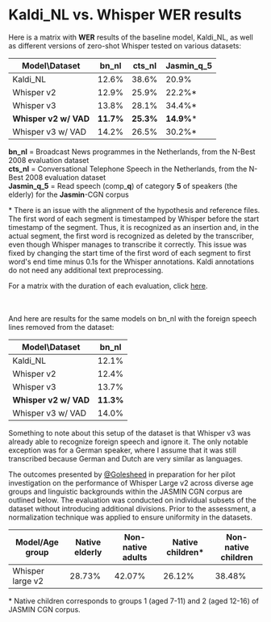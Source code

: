 <h1>Kaldi_NL vs. Whisper WER results</h1>

Here is a matrix with **WER** results of the baseline model, Kaldi_NL, as well as different versions of zero-shot Whisper tested on various datasets:

|Model\Dataset|bn_nl|cts_nl|Jasmin_q_5|
|---|---|---|---|
|Kaldi_NL|12.6%|38.6%|20.9%|
|Whisper v2|12.9%|25.9%|22.2%*|
|Whisper v3|13.8%|28.1%|34.4%*|
|**Whisper v2 w/ VAD**|**11.7%**|**25.3%**|**14.9%***|
|Whisper v3 w/ VAD|14.2%|26.5%|30.2%*|

**bn_nl** = Broadcast News programmes in the Netherlands, from the N-Best 2008 evaluation dataset<br>
**cts_nl** = Conversational Telephone Speech in the Netherlands, from the N-Best 2008 evaluation dataset<br>
**Jasmin_q_5** = Read speech (comp_**q**) of category **5** of speakers (the elderly) for the **Jasmin**-CGN corpus

\* There is an issue with the alignment of the hypothesis and reference files. The first word of each segment is timestamped by Whisper before the start timestamp of the segment. Thus, it is recognized as an insertion and, in the actual segment, the first word is recognized as deleted by the transcriber, even though Whisper manages to transcribe it correctly. This issue was fixed by changing the start time of the first word of each segment to first word's end time minus 0.1s for the Whisper annotations. Kaldi annotations do not need any additional text preprocessing.

For a matrix with the duration of each evaluation, click [here](./time.md).

<br><br>
And here are results for the same models on bn_nl with the foreign speech lines removed from the dataset:

|Model\Dataset|bn_nl|
|---|---|
|Kaldi_NL|12.1%|
|Whisper v2|12.4%|
|Whisper v3|13.7%|
|**Whisper v2 w/ VAD**|**11.3%**|
|Whisper v3 w/ VAD|14.0%|

Something to note about this setup of the dataset is that Whisper v3 was already able to recognize foreign speech and ignore it. The only notable exception was for a German speaker, where I assume that it was still transcribed because German and Dutch are very similar as languages.

The outcomes presented by [@Golesheed](https://github.com/Golesheed) in preparation for her pilot investigation on the performance of Whisper Large v2 across diverse age groups and linguistic backgrounds within the JASMIN CGN corpus are outlined below. The evaluation was conducted on individual subsets of the dataset without introducing additional divisions. Prior to the assessment, a normalization technique was applied to ensure uniformity in the datasets.

|Model/Age group|Native elderly|Non-native adults|Native children*|Non-native children|
|---|---|---|---|---|
|Whisper large v2|28.73%|42.07%|26.12%|38.48%|

\* Native children corresponds to groups 1 (aged 7-11) and 2 (aged 12-16) of JASMIN CGN corpus.
